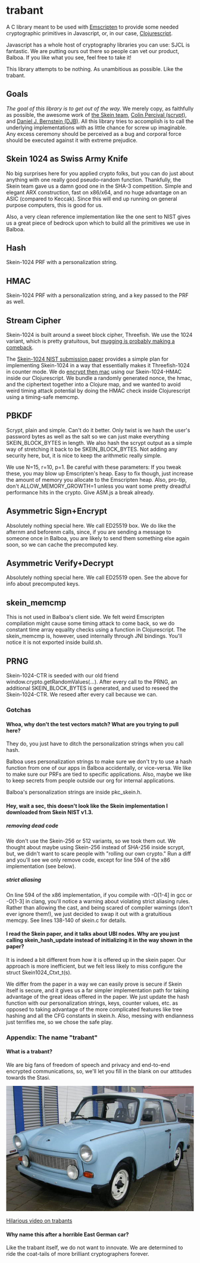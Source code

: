 # trabant
A C library meant to be used with [Emscripten](https://github.com/kripken/emscripten) to provide some needed cryptographic primitives in Javascript, or, in our case, [Clojurescript](https://github.com/clojure/clojurescript).

Javascript has a whole host of cryptography libraries you can use: SJCL is fantastic. We are putting ours out there so people can vet our product, Balboa. If you like what you see, feel free to take it!

This library attempts to be nothing. As unambitious as possible. Like the trabant.

## Goals

*The goal of this library is to get out of the way.* We merely copy, as faithfully as possible, the awesome work of [the Skein team](https://www.schneier.com/skein-team.html), [Colin Percival (scrypt)](http://www.tarsnap.com/scrypt.html), and [Daniel J. Bernstein (DJB)](http://tweetnacl.cr.yp.to/). All this library tries to accomplish is to call the underlying implementations with as little chance for screw up imaginable. Any excess ceremony should be perceived as a bug and corporal force should be executed against it with extreme prejudice.

## Skein 1024 as Swiss Army Knife 
No big surprises here for you applied crypto folks, but you can do just about anything with one really good pseudo-random function. Thankfully, the Skein team gave us a damn good one in the SHA-3 competition. Simple and elegant ARX construction, fast on x86/x64, and no huge advantage on an ASIC (compared to Keccak). Since this will end up running on general purpose computers, this is good for us.

Also, a very clean reference implementation like the one sent to NIST gives us a great piece of bedrock upon which to build all the primitives we use in Balboa.

## Hash
Skein-1024 PRF with a personalization string.

## HMAC
Skein-1024 PRF with a personalization string, and a key passed to the PRF as well.

## Stream Cipher
Skein-1024 is built around a sweet block cipher, Threefish. We use the 1024 variant, which is pretty gratuitous, but [mugging is probably making a comeback](https://www.youtube.com/watch?v=NDQoMv4WBlc&t=54s).

The [Skein-1024 NIST submission paper](http://www.skein-hash.info/sites/default/files/skein1.3.pdf) provides a simple plan for implementing Skein-1024 in a way that essentially makes it Threefish-1024 in counter mode. We do [encrypt then mac](http://www.thoughtcrime.org/blog/the-cryptographic-doom-principle/) using our Skein-1024-HMAC inside our Clojurescript. We bundle a randomly generated nonce, the hmac, and the ciphertext together into a Clojure map, and we wanted to avoid weird timing attack potential by doing the HMAC check inside Clojurescript using a timing-safe memcmp.

## PBKDF
Scrypt, plain and simple. Can't do it better. Only twist is we hash the user's password bytes as well as the salt so we can just make everything SKEIN_BLOCK_BYTES in length. We also hash the scrypt output as a simple way of stretching it back to be SKEIN_BLOCK_BYTES. Not adding any security here, but, it is nice to keep the arithmetic really simple.

We use N=15, r=10, p=1. Be careful with these parameters: If you tweak these, you may blow up Emscripten's heap. Easy to fix though, just increase the amount of memory you allocate to the Emscripten heap. Also, pro-tip, don't ALLOW_MEMORY_GROWTH=1 unless you want some pretty dreadful performance hits in the crypto. Give ASM.js a break already.

## Asymmetric Sign+Encrypt
Absolutely nothing special here. We call ED25519 box. We do like the afternm and beforenm calls, since, if you are sending a message to someone once in Balboa, you are likely to send them something else again soon, so we can cache the precomputed key.

## Asymmetric Verify+Decrypt
Absolutely nothing special here. We call ED25519 open. See the above for info about precomputed keys.

## skein_memcmp
This is not used in Balboa's client side. We felt weird Emscripten compilation might cause some timing attack to come back, so we do constant time array equality checks using a function in Clojurescript. The skein_memcmp is, however, used internally through JNI bindings. You'll notice it is not exported inside build.sh.

## PRNG
Skein-1024-CTR is seeded with our old friend window.crypto.getRandomValues(...). After every call to the PRNG, an additional SKEIN_BLOCK_BYTES is generated, and used to reseed the Skein-1024-CTR. We reseed after every call because we can.

### Gotchas
#### Whoa, why don't the test vectors match? What are you trying to pull here?
They do, you just have to ditch the personalization strings when you call hash.

Balboa uses personalization strings to make sure we don't try to use a hash function from one of our apps in Balboa accidentally, or vice-versa. We like to make sure our PRFs are tied to specific applications. Also, maybe we like to keep secrets from people outside our org for internal applications.

Balboa's personalization strings are inside pkc_skein.h.

#### Hey, wait a sec, this doesn't look like the Skein implementation I downloaded from Skein NIST v1.3.
##### removing dead code
We don't use the Skein-256 or 512 variants, so we took them out. We thought about maybe using Skein-256 instead of SHA-256 inside scrypt, but, we didn't want to scare people with "rolling our own crypto." Run a diff and you'll see we only remove code, except for line 594 of the x86 implementation (see below). 

##### strict aliasing
On line 594 of the x86 implementation, if you compile with -O[1-4] in gcc or -O[1-3] in clang, you'll notice a warning about violating strict aliasing rules. Rather than allowing the cast, and being scared of compiler warnings (don't ever ignore them!), we just decided to swap it out with a gratuitious memcpy. See lines 138-140 of skein.c for details.

#### I read the Skein paper, and it talks about UBI nodes. Why are you just calling skein_hash_update instead of initializing it in the way shown in the paper?
It is indeed a bit different from how it is offered up in the skein paper. Our approach is more inefficient, but we felt less likely to miss configure the struct Skein1024_Ctxt_t(s).

We differ from the paper in a way we can easily prove is secure if Skein itself is secure, and it gives us a far simpler implementation path for taking advantage of the great ideas offered in the paper. We just update the hash function with our personalization strings, keys, counter values, etc. as opposed to taking advantage of the more complicated features like tree hashing and all the CFG constants in skein.h. Also, messing with endianness just terrifies me, so we chose the safe play.

### Appendix: The name "trabant"
#### What is a trabant?
We are big fans of freedom of speech and privacy and end-to-end encrypted communications, so, we'll let you fill in the blank on our attitudes towards the Stasi.

![trabant](trabant.jpg)

[Hilarious video on trabants](https://youtu.be/cqWqF56aZtc?t=3m47s)

#### Why name this after a horrible East German car?
Like the trabant itself, we do not want to innovate. We are determined to ride the coat-tails of more brilliant cryptographers forever.
